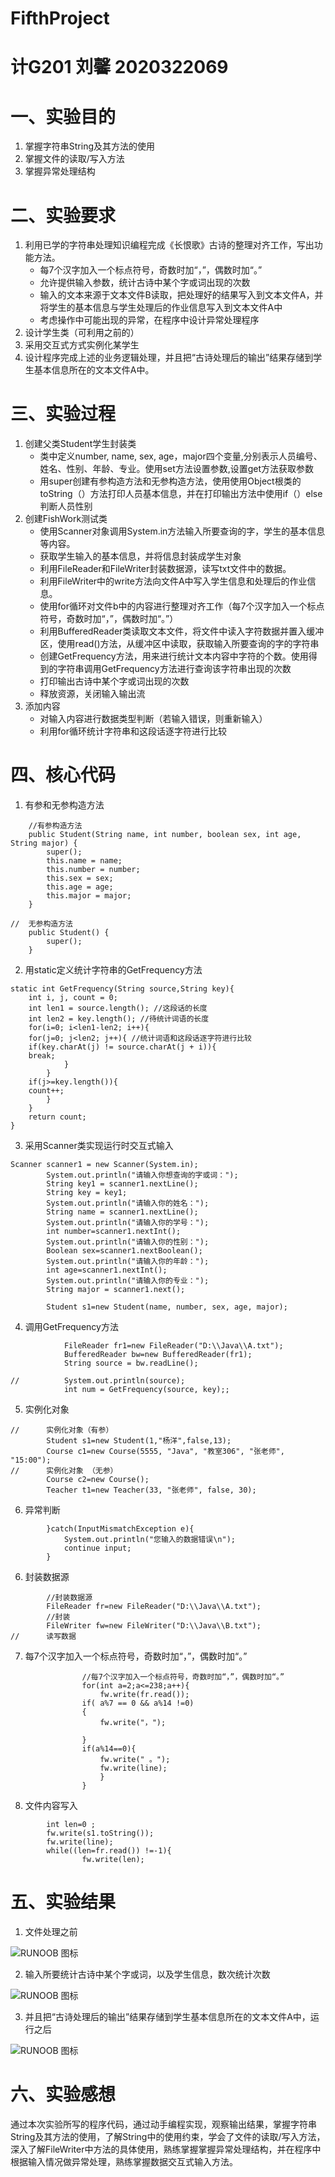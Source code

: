 # FifthProject
# 计G201 刘馨 2020322069
# 一、实验目的
1. 掌握字符串String及其方法的使用
2. 掌握文件的读取/写入方法
3. 掌握异常处理结构
# 二、实验要求
1. 利用已学的字符串处理知识编程完成《长恨歌》古诗的整理对齐工作，写出功能方法。
    - 每7个汉字加入一个标点符号，奇数时加“，”，偶数时加“。”
    - 允许提供输入参数，统计古诗中某个字或词出现的次数
    - 输入的文本来源于文本文件B读取，把处理好的结果写入到文本文件A，并将学生的基本信息与学生处理后的作业信息写入到文本文件A中
    - 考虑操作中可能出现的异常，在程序中设计异常处理程序
2. 设计学生类（可利用之前的）
3. 采用交互式方式实例化某学生
4. 设计程序完成上述的业务逻辑处理，并且把“古诗处理后的输出”结果存储到学生基本信息所在的文本文件A中。
# 三、实验过程
1. 创建父类Student学生封装类
    - 类中定义number,  name, sex, age，major四个变量,分别表示人员编号、姓名、性别、年龄、专业。使用set方法设置参数,设置get方法获取参数
    - 用super创建有参构造方法和无参构造方法，使用使用Object根类的toString（）方法打印人员基本信息，并在打印输出方法中使用if（）else判断人员性别
2. 创建FishWork测试类
    - 使用Scanner对象调用System.in方法输入所要查询的字，学生的基本信息等内容。
    - 获取学生输入的基本信息，并将信息封装成学生对象
    - 利用FileReader和FileWriter封装数据源，读写txt文件中的数据。
    - 利用FileWriter中的write方法向文件A中写入学生信息和处理后的作业信息。
    - 使用for循环对文件b中的内容进行整理对齐工作（每7个汉字加入一个标点符号，奇数时加“，”，偶数时加“。”）
    - 利用BufferedReader类读取文本文件，将文件中读入字符数据并置入缓冲区，使用read()方法，从缓冲区中读取，获取输入所要查询的字的字符串
    - 创建GetFrequency方法，用来进行统计文本内容中字符的个数。使用得到的字符串调用GetFrequency方法进行查询该字符串出现的次数
    - 打印输出古诗中某个字或词出现的次数
    - 释放资源，关闭输入输出流
6. 添加内容
    - 对输入内容进行数据类型判断（若输入错误，则重新输入）
    - 利用for循环统计字符串和这段话逐字符进行比较
# 四、核心代码
1. 有参和无参构造方法
```
	//有参构造方法
	public Student(String name, int number, boolean sex, int age, String major) {
		super();
		this.name = name;
		this.number = number;
		this.sex = sex;
		this.age = age;
		this.major = major;
	}
	
//	无参构造方法
	public Student() {
		super();
	}
```
2. 用static定义统计字符串的GetFrequency方法
```
static int GetFrequency(String source,String key){
	int i, j, count = 0;
	int len1 = source.length(); //这段话的长度
	int len2 = key.length(); //待统计词语的长度
	for(i=0; i<len1-len2; i++){
	for(j=0; j<len2; j++){ //统计词语和这段话逐字符进行比较
	if(key.charAt(j) != source.charAt(j + i)){
	break;
			}
		}
	if(j>=key.length()){
	count++;
		}
	}
	return count;
}
```
3. 采用Scanner类实现运行时交互式输入
```
Scanner scanner1 = new Scanner(System.in);
		System.out.println("请输入你想查询的字或词：");
		String key1 = scanner1.nextLine();
		String key = key1;
		System.out.println("请输入你的姓名：");
		String name = scanner1.nextLine();
		System.out.println("请输入你的学号：");
		int number=scanner1.nextInt();
		System.out.println("请输入你的性别：");
		Boolean sex=scanner1.nextBoolean();
		System.out.println("请输入你的年龄：");
		int age=scanner1.nextInt();
		System.out.println("请输入你的专业：");
		String major = scanner1.next();
		
		Student s1=new Student(name, number, sex, age, major);
```
4. 调用GetFrequency方法
```
			FileReader fr1=new FileReader("D:\\Java\\A.txt");
			BufferedReader bw=new BufferedReader(fr1);
			String source = bw.readLine();
			
//			System.out.println(source);
			int num = GetFrequency(source, key);;
```
5. 实例化对象
```
//		实例化对象（有参）
		Student s1=new Student(1,"杨洋",false,13);
		Course c1=new Course(5555, "Java", "教室306", "张老师", "15:00");
//		实例化对象 （无参）
		Course c2=new Course();
		Teacher t1=new Teacher(33, "张老师", false, 30);
```
6. 异常判断
```
		}catch(InputMismatchException e){
			System.out.println("您输入的数据错误\n");
			continue input;
		}
```
6. 封装数据源
```
		//封装数据源
		FileReader fr=new FileReader("D:\\Java\\A.txt");
		//封装
		FileWriter fw=new FileWriter("D:\\Java\\B.txt");
//		读写数据
```
7. 每7个汉字加入一个标点符号，奇数时加“，”，偶数时加“。”
```
				//每7个汉字加入一个标点符号，奇数时加“，”，偶数时加“。”
				for(int a=2;a<=238;a++){				
					fw.write(fr.read());
				if( a%7 == 0 && a%14 !=0)
				{
					fw.write("，");
					
				}
				if(a%14==0){
					fw.write(" 。");
					fw.write(line);
					}
				}
```
8. 文件内容写入
```
		int len=0 ;
		fw.write(s1.toString());
		fw.write(line);
		while((len=fr.read()) !=-1){
				fw.write(len);
```
# 五、实验结果
1. 文件处理之前

![RUNOOB 图标](http://p.qlogo.cn/qqmail_head/7YEOYibLSdBqZVD4CyGuGu0fhvWt8ibzgjcEia3RtyTCL1jXRqGmNCvFYVZhRm3GD21IzReFJpz564/0)

2. 输入所要统计古诗中某个字或词，以及学生信息，数次统计次数

![RUNOOB 图标](http://p.qlogo.cn/qqmail_head/7YEOYibLSdBqZVD4CyGuGu0fhvWt8ibzgjEfV5333mJcsun6NA5VrBsRm3mrT4sVwG5Z7JSBFg2tY/0)

3. 并且把“古诗处理后的输出”结果存储到学生基本信息所在的文本文件A中，运行之后

![RUNOOB 图标](http://p.qlogo.cn/qqmail_head/7YEOYibLSdBqZVD4CyGuGu0fhvWt8ibzgjEfV5333mJctrNMMgqlgiaib15DQUvMtT0u1SlQBTAcTR0/0)


# 六、实验感想
通过本次实验所写的程序代码，通过动手编程实现，观察输出结果，掌握字符串String及其方法的使用，了解String中的使用约束，学会了文件的读取/写入方法，深入了解FileWriter中方法的具体使用，熟练掌握掌握异常处理结构，并在程序中根据输入情况做异常处理，熟练掌握数据交互式输入方法。

